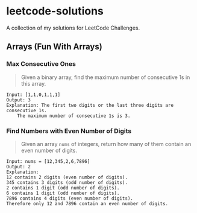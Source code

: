 # leetcode-solutions

A collection of my solutions for LeetCode Challenges.

## Arrays (Fun With Arrays)

### Max Consecutive Ones
> Given a binary array, find the maximum number of consecutive 1s in this array.
```
Input: [1,1,0,1,1,1]
Output: 3
Explanation: The first two digits or the last three digits are consecutive 1s.
    The maximum number of consecutive 1s is 3.
```

### Find Numbers with Even Number of Digits
> Given an array `nums` of integers, return how many of them contain an even number of digits.

```
Input: nums = [12,345,2,6,7896]
Output: 2
Explanation:
12 contains 2 digits (even number of digits).
345 contains 3 digits (odd number of digits).
2 contains 1 digit (odd number of digits).
6 contains 1 digit (odd number of digits).
7896 contains 4 digits (even number of digits).
Therefore only 12 and 7896 contain an even number of digits.
```
